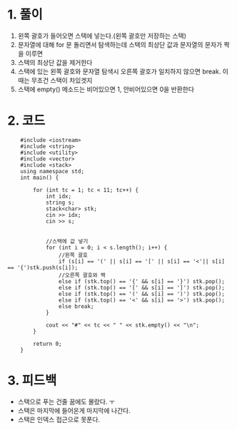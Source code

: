 # 1. 풀이

1. 왼쪽 괄호가 들어오면 스택에 넣는다.(왼쪽 괄호만 저장하는 스택)
2. 문자열에 대해 for 문 돌리면서 탐색하는데 스택의 최상단 값과 문자열의 문자가 짝을 이루면
3. 스택의 최상단 값을 제거한다
4. 스택에 있는 왼쪽 괄호와 문자열 탐색시 오른쪽 괄호가 일치하지 않으면 break. 이때는 무조건 스택이 차있겟지 
5. 스택에 empty() 메소드는 비어있으면 1, 안비어있으면 0을 반환한다 

# 2. 코드
```
    #include <iostream>
    #include <string>
    #include <utility>
    #include <vector>
    #include <stack>
    using namespace std;
    int main() {
    
    	for (int tc = 1; tc < 11; tc++) {
    		int idx;
    		string s;
    		stack<char> stk;
    		cin >> idx;
    		cin >> s;
    
    		
    		//스택에 값 넣기
    		for (int i = 0; i < s.length(); i++) {
    			//왼쪽 괄호
    			if (s[i] == '(' || s[i] == '[' || s[i] == '<'|| s[i] == '{')stk.push(s[i]);
    			//오른쪽 괄호와 짝
    			else if (stk.top() == '{' && s[i] == '}') stk.pop();
    			else if (stk.top() == '[' && s[i] == ']') stk.pop();
    			else if (stk.top() == '(' && s[i] == ')') stk.pop();
    			else if (stk.top() == '<' && s[i] == '>') stk.pop();
    			else break;
    		}
    
    		cout << "#" << tc << " " << stk.empty() << "\n";
    	}
    
    	return 0;
    }
```
# 3. 피드백

- 스택으로 푸는 건줄 꿈에도 몰랐다. ㅜ
- 스택은 마지막에 들어온게 마지막에 나간다.
- 스택은 인덱스 접근으로 못푼다.
